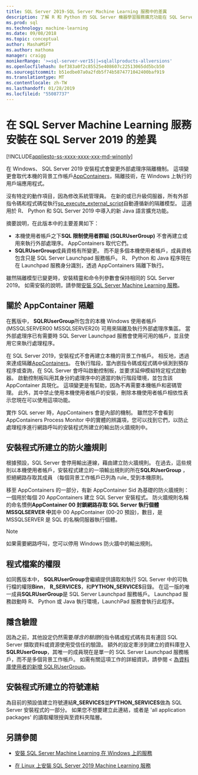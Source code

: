 ```yaml
---
title: SQL Server 2019-SQL Server Machine Learning 服務中的差異
description: 了解 R 和 Python 的 SQL Server 機器學習服務擴充功能在 SQL Server 2019 的預覽版本的最新消息。
ms.prod: sql
ms.technology: machine-learning
ms.date: 09/08/2018
ms.topic: conceptual
author: MashaMSFT
ms.author: mathoma
manager: craigg
monikerRange: '>=sql-server-ver15||=sqlallproducts-allversions'
ms.openlocfilehash: 8ef383a0f2c85525e408607c22513065dd5bcb50
ms.sourcegitcommit: b51edbe07a0a2fdb5f74b5874771042400baf919
ms.translationtype: MT
ms.contentlocale: zh-TW
ms.lasthandoff: 01/28/2019
ms.locfileid: "55087737"
---
```

# <a name="differences-in-sql-server-machine-learning-services-installation-in-sql-server-2019"></a>在 SQL Server Machine Learning 服務安裝在 SQL Server 2019 的差異  
[!INCLUDE[appliesto-ss-xxxx-xxxx-xxx-md-winonly](../../includes/appliesto-ss-xxxx-xxxx-xxx-md-winonly.md)]

在 Windows、 SQL Server 2019 安裝程式會變更外部處理序隔離機制。 這項變更會取代本機的背景工作帳戶[AppContainers](https://docs.microsoft.com/windows/desktop/secauthz/appcontainer-isolation)，隔離技術，在 Windows 上執行的用戶端應用程式。 

沒有特定的動作項目，因為修改系統管理員。 在新的或已升級伺服器，所有外部指令碼和程式碼從執行[sp_execute_external_script](../../relational-databases/system-stored-procedures/sp-execute-external-script-transact-sql.md)自動遵循新的隔離模型。 這適用於 R、 Python 和 SQL Server 2019 中導入的新 Java 語言擴充功能。

摘要說明，在此版本中的主要差異如下：

+ 本機使用者帳戶之下**SQL 限制使用者群組 (SQLRUserGroup)** 不會再建立或用來執行外部處理序。 AppContainers 取代它們。
+ **SQLRUserGroup**成員資格有所變更。 而不是多個本機使用者帳戶，成員資格包含只是 SQL Server Launchpad 服務帳戶。 R、 Python 和 Java 程序現在在 Launchpad 服務身分識別，透過 AppContainers 隔離下執行。

雖然隔離模型已變更時，安裝精靈和命令列參數會保持相同的 SQL Server 2019。 如需安裝的說明，請參閱[安裝 SQL Server Machine Learning 服務](sql-machine-learning-services-windows-install.md)。

## <a name="about-appcontainer-isolation"></a>關於 AppContainer 隔離

在舊版中， **SQLRUserGroup**所包含的本機 Windows 使用者帳戶 (MSSQLSERVER00 MSSQLSERVER20) 可用來隔離及執行外部處理序集區。 當外部處理序已有需要時 SQL Server Launchpad 服務會使用可用的帳戶，並且使用它來執行處理程序。 

在 SQL Server 2019，安裝程式不會再建立本機的背景工作帳戶。 相反地，透過來達成隔離[AppContainers](https://docs.microsoft.com/windows/desktop/secauthz/appcontainer-isolation)。 在執行階段，當內嵌指令碼或程式碼中偵測到預存程序或查詢，在 SQL Server 會呼叫啟動控制板，並要求延伸模組特定程式啟動器。 啟動控制板叫用其身分的處理序中的適當的執行階段環境，並包含該 AppContainer 具現化。 這項變更是有幫助，因為不再需要本機帳戶和密碼管理。 此外，其中禁止使用本機使用者帳戶的安裝，刪除本機使用者帳戶相依性表示您現在可以使用這項功能。

實作 SQL server 時，AppContainers 會是內部的機制。 雖然您不會看到 AppContainers Process Monitor 中的實體的辨識項，您可以找到它們，以防止處理程序進行網路呼叫的安裝程式所建立的輸出防火牆規則中。

## <a name="firewall-rules-created-by-setup"></a>安裝程式所建立的防火牆規則

根據預設，SQL Server 會停用輸出連線，藉由建立防火牆規則。 在過去，這些規則以本機使用者帳戶，安裝程式建立的一項輸出規則的所在**SQLRUserGroup** ，拒絕網路存取其成員 （每個背景工作帳戶已列為 rule_ 受到本機原則。 

移至 AppContainers 的一部分，有新 AppContainer Sid 為基礎的防火牆規則： 一個用於每個 20 AppContainers 建立 SQL Server 安裝程式。 防火牆規則名稱的命名慣例**AppContainer 00 封鎖網路存取 SQL Server 執行個體 MSSQLSERVER 中**其中 00 AppContainer (00-20 預設)，數目，是 MSSQLSERVER 是 SQL 的名稱伺服器執行個體。 

> [!Note]
> 如果需要網路呼叫，您可以停用 Windows 防火牆中的輸出規則。

## <a name="program-file-permissions"></a>程式檔案的權限

如同舊版本中， **SQLRUserGroup**會繼續提供讀取和執行 SQL Server 中的可執行檔的權限**Binn**， **R_SERVICES**，和**PYTHON_SERVICES**目錄。 在這一版的唯一成員**SQLRUserGroup**是 SQL Server Launchpad 服務帳戶。  Launchpad 服務啟動時 R、 Python 或 Java 執行環境，LaunchPad 服務會執行此程序。

## <a name="implied-authentication"></a>隱含驗證

因為之前，其他設定仍然需要*隱含的驗證*的指令碼或程式碼有具有連回 SQL Server 擷取資料或資源使用受信任的驗證。 額外的設定牽涉到建立的資料庫登入**SQLRUserGroup**，其唯一的成員現在是單一的 SQL Server Launchpad 服務帳戶，而不是多個背景工作帳戶。 如需有關這項工作的詳細資訊，請參閱 <<c0> [ 為資料庫使用者的新增 SQLRUserGroup](../security/add-sqlrusergroup-to-database.md)。


## <a name="symbolic-link-created-by-setup"></a>安裝程式所建立的符號連結

為目前的預設值建立符號連結**R_SERVICES**並**PYTHON_SERVICES**做為 SQL Server 安裝程式的一部分。 如果您不想要建立此連結，或者是 'all application packages' 的讀取權限授與至資料夾階層。


## <a name="see-also"></a>另請參閱

+ [安裝 SQL Server Machine Learning 在 Windows 上的服務](sql-machine-learning-services-windows-install.md)

+ [在 Linux 上安裝 SQL Server 2019 Machine Learning 服務](../../linux/sql-server-linux-setup-machine-learning.md)
